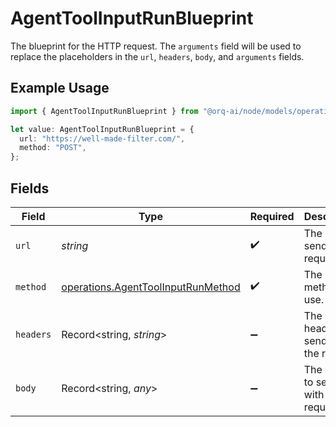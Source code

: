# AgentToolInputRunBlueprint

The blueprint for the HTTP request. The `arguments` field will be used to replace the placeholders in the `url`, `headers`, `body`, and `arguments` fields.

## Example Usage

```typescript
import { AgentToolInputRunBlueprint } from "@orq-ai/node/models/operations";

let value: AgentToolInputRunBlueprint = {
  url: "https://well-made-filter.com/",
  method: "POST",
};
```

## Fields

| Field                                                                                    | Type                                                                                     | Required                                                                                 | Description                                                                              |
| ---------------------------------------------------------------------------------------- | ---------------------------------------------------------------------------------------- | ---------------------------------------------------------------------------------------- | ---------------------------------------------------------------------------------------- |
| `url`                                                                                    | *string*                                                                                 | :heavy_check_mark:                                                                       | The URL to send the request to.                                                          |
| `method`                                                                                 | [operations.AgentToolInputRunMethod](../../models/operations/agenttoolinputrunmethod.md) | :heavy_check_mark:                                                                       | The HTTP method to use.                                                                  |
| `headers`                                                                                | Record<string, *string*>                                                                 | :heavy_minus_sign:                                                                       | The headers to send with the request.                                                    |
| `body`                                                                                   | Record<string, *any*>                                                                    | :heavy_minus_sign:                                                                       | The body to send with the request.                                                       |